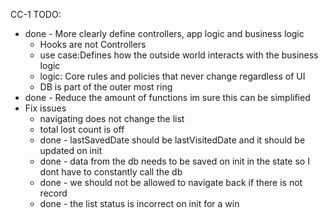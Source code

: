 CC-1 TODO:
  - done - More clearly define controllers, app logic and business logic
    - Hooks are not Controllers
    - use case:Defines how the outside world interacts with the business logic
    - logic: Core rules and policies that never change regardless of UI
    - DB is part of the outer most ring
  - done - Reduce the amount of functions im sure this can be simplified
  - Fix issues
    - navigating does not change the list
    - total lost count is off
    - done - lastSavedDate should be lastVisitedDate and it should be updated on init
    - done - data from the db needs to be saved on init in the state so I dont have to constantly call the db
    - done - we should not be allowed to navigate back if there is not record
    - done - the list status is incorrect on init for a win
